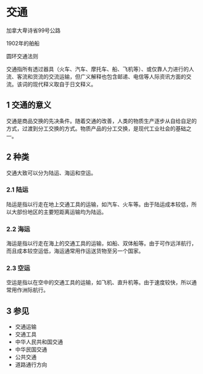 # 交通



加拿大卑诗省99号公路

1902年的舶船

圆环交通法则

交通指所有透过器具（火车、汽车、摩托车、船、飞机等）、或仅靠人力进行的人流、客流和货流的交流运输，但广义解释也包含邮递、电信等人际资讯方面的交流。该词的现代释义取自于日文释义。



## 1 交通的意义

交通是商品交换的先决条件。随着交通的改善，人类的物质生产逐步从自给自足的方式，过渡到分工交换的方式。物质产品的分工交换，是现代工业社会的基础之一。



## 2 种类

交通大致可以分为陆运、海运和空运。



### 2.1 陆运

陆运是指以行走在地上交通工具的运输，如汽车、火车等。由于陆运成本较低，所以大部份地区的主要短距离运输均为陆运。



### 2.2 海运

海运是指以行走在海上的交通工具的运输，如船、双体船等。由于可作远洋航行，而且成本较空运低，海运通常用作运送货物至另一个国家。



### 2.3 空运

空运是指以在空中的交通工具的运输，如飞机、直升机等。由于速度较快，所以通常用作洲际航行。



## 3 参见

* 交通运输
* 交通工具
* 中华人民共和国交通
* 中华民国交通
* 公共交通
* 道路通行方向



